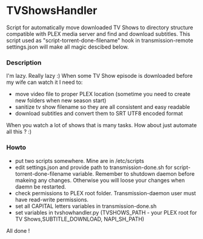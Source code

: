 # TVShowsHandler
Script for automatically move downloaded TV Shows to directory structure compatible with PLEX media server and find and download subtitles.
This script used as "script-torrent-done-filename" hook in transmission-remote settings.json will make all magic descibed below.

### Description
I'm lazy. Really lazy :) When some TV Show episode is downloaded before my wife can watch it I need to:
- move video file to proper PLEX location (sometime you need to create new folders when new season start)
- sanitize tv show filename so they are all consistent and easy readable
- download subtitles and convert them to SRT UTF8 encoded format

When you watch a lot of shows that is many tasks. How about just automate all this ? :)

### Howto
- put two scripts somewhere. Mine are in /etc/scripts
- edit settings.json and provide path to transmission-done.sh for script-torrent-done-filename variable. Remember to shutdown daemon before makeing any changes. Otherwise you will loose your changes when daemn be restarted.
- check permissions to PLEX root folder. Transmission-daemon user must have read-write permissions.
- set all CAPITAL letters variables in transmission-done.sh
- set variables in tvshowhandler.py (TVSHOWS_PATH - your PLEX root for TV Shows,SUBTITLE_DOWNLOAD, NAPI_SH_PATH)

All done !

